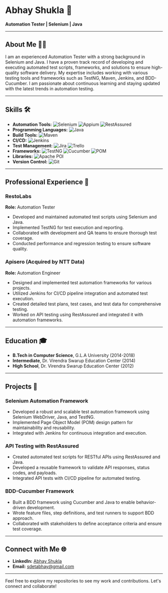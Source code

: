 # Abhay Shukla 🚀

**Automation Tester | Selenium | Java**

---

## About Me 👨‍💻

I am an experienced Automation Tester with a strong background in Selenium and Java. I have a proven track record of developing and executing automated test scripts, frameworks, and solutions to ensure high-quality software delivery. My expertise includes working with various testing tools and frameworks such as TestNG, Maven, Jenkins, and BDD-Cucumber. I am passionate about continuous learning and staying updated with the latest trends in automation testing.

---

## Skills 🛠️

- **Automation Tools:** ![Selenium](https://img.shields.io/badge/-Selenium-43B02A?logo=selenium) ![Appium](https://img.shields.io/badge/-Appium-47B2E4?logo=appium) ![RestAssured](https://img.shields.io/badge/-RestAssured-2B2D42)
- **Programming Languages:** ![Java](https://img.shields.io/badge/-Java-007396?logo=java&logoColor=white)
- **Build Tools:** ![Maven](https://img.shields.io/badge/-Maven-C71A36?logo=apache-maven)
- **CI/CD:** ![Jenkins](https://img.shields.io/badge/-Jenkins-D24939?logo=jenkins)
- **Test Management:** ![Jira](https://img.shields.io/badge/-Jira-0052CC?logo=jira) ![Trello](https://img.shields.io/badge/-Trello-0079BF?logo=trello)
- **Frameworks:** ![TestNG](https://img.shields.io/badge/-TestNG-FF5733) ![Cucumber](https://img.shields.io/badge/-Cucumber-23D96C?logo=cucumber) ![POM](https://img.shields.io/badge/-POM-FF9F1C)
- **Libraries:** ![Apache POI](https://img.shields.io/badge/-Apache_POI-EC2025)
- **Version Control:** ![Git](https://img.shields.io/badge/-Git-F05032?logo=git&logoColor=white)

---

## Professional Experience 💼

### RestoLabs
**Role:** Automation Tester

- Developed and maintained automated test scripts using Selenium and Java.
- Implemented TestNG for test execution and reporting.
- Collaborated with development and QA teams to ensure thorough test coverage.
- Conducted performance and regression testing to ensure software quality.

### Apisero (Acquired by NTT Data)
**Role:** Automation Engineer

- Designed and implemented test automation frameworks for various projects.
- Utilized Jenkins for CI/CD pipeline integration and automated test execution.
- Created detailed test plans, test cases, and test data for comprehensive testing.
- Worked on API testing using RestAssured and integrated it with automation frameworks.

---

## Education 🎓

- **B.Tech in Computer Science**, G.L.A University (2014-2018)
- **Intermediate**, Dr. Virendra Swarup Education Center (2014)
- **High School**, Dr. Virendra Swarup Education Center (2012)

---

## Projects 📂

### Selenium Automation Framework
- Developed a robust and scalable test automation framework using Selenium WebDriver, Java, and TestNG.
- Implemented Page Object Model (POM) design pattern for maintainability and reusability.
- Integrated with Jenkins for continuous integration and execution.

### API Testing with RestAssured
- Created automated test scripts for RESTful APIs using RestAssured and Java.
- Developed a reusable framework to validate API responses, status codes, and payloads.
- Integrated API tests with CI/CD pipeline for automated testing.

### BDD-Cucumber Framework
- Built a BDD framework using Cucumber and Java to enable behavior-driven development.
- Wrote feature files, step definitions, and test runners to support BDD approach.
- Collaborated with stakeholders to define acceptance criteria and ensure test coverage.

---

## Connect with Me 🌐

- **LinkedIn:** [Abhay Shukla](https://www.linkedin.com/in/abhay-shukla/)
- **Email:** sdetabhay@gmail.com

---

Feel free to explore my repositories to see my work and contributions. Let's connect and collaborate!
